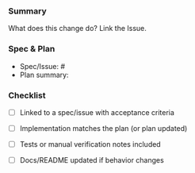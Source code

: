 ### Summary

What does this change do? Link the Issue.

### Spec & Plan

- Spec/Issue: #
- Plan summary:

### Checklist

- [ ] Linked to a spec/issue with acceptance criteria
- [ ] Implementation matches the plan (or plan updated)
- [ ] Tests or manual verification notes included
- [ ] Docs/README updated if behavior changes

